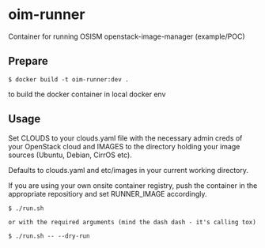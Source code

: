 # oim-runner

Container for running OSISM openstack-image-manager (example/POC)

## Prepare

```
$ docker build -t oim-runner:dev .
```

to build the docker container in local docker env

## Usage

Set CLOUDS to your clouds.yaml file with the necessary admin creds of your OpenStack cloud and
IMAGES to the directory holding your image sources (Ubuntu, Debian, CirrOS etc).

Defaults to clouds.yaml and etc/images in your current working directory.

If you are using your own onsite container registry, push the container in the appropriate
repositiory and set RUNNER_IMAGE accordingly.

```
$ ./run.sh

or with the required arguments (mind the dash dash - it's calling tox)

$ ./run.sh -- --dry-run
```
